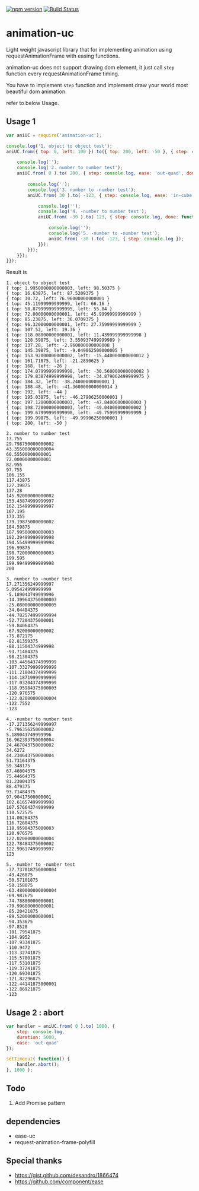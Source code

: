 [![npm version](https://img.shields.io/npm/v/animation-uc.svg?style=flat-square)](https://www.npmjs.com/package/animation-uc)
[![Build Status](https://travis-ci.org/b6pzeusbc54tvhw5jgpyw8pwz2x6gs/animation-uc.svg?branch=master)](https://travis-ci.org/b6pzeusbc54tvhw5jgpyw8pwz2x6gs/animation-uc)

# animation-uc
Light weight javascript library that for implementing animation using requestAnimationFrame with easing functions.

animation-uc does not support drawing dom element, it just call `step` function every requestAnimationFrame timing.

You have to implement `step` function and implement draw your world most beautiful dom animation. 

refer to below Usage.


## Usage 1

```javascript
var aniUC = require('animation-uc');

console.log('1. object to object test');
aniUC.from({ top: 0, left: 100 }).to({ top: 200, left: -50 }, { step: console.log, done: function() {

	console.log('');
	console.log('2. number to number test');
	aniUC.from( 0 ).to( 200, { step: console.log, ease: 'out-quad', done: function() {
	
		console.log('');
		console.log('3. number to -number test');
		aniUC.from( 30 ).to( -123, { step: console.log, ease: 'in-cube', done: function() {

			console.log('');
			console.log('4. -number to number test');
			aniUC.from( -30 ).to( 123, { step: console.log, done: function() {

				console.log('');
				console.log('5. -number to -number test');
				aniUC.from( -30 ).to( -123, { step: console.log });
			}});
		}});
	}});
}});
```

Result is
```
1. object to object test
{ top: 1.9950000000000003, left: 98.50375 }
{ top: 16.63875, left: 87.5209375 }
{ top: 30.72, left: 76.96000000000001 }
{ top: 45.11999999999999, left: 66.16 }
{ top: 58.879999999999995, left: 55.84 }
{ top: 72.00000000000001, left: 45.99999999999999 }
{ top: 85.23875, left: 36.0709375 }
{ top: 96.32000000000001, left: 27.75999999999999 }
{ top: 107.52, left: 19.36 }
{ top: 118.08000000000001, left: 11.439999999999998 }
{ top: 128.59875, left: 3.550937499999989 }
{ top: 137.28, left: -2.960000000000008 }
{ top: 145.39875, left: -9.049062500000005 }
{ top: 153.92000000000002, left: -15.440000000000012 }
{ top: 161.71875, left: -21.2890625 }
{ top: 168, left: -26 }
{ top: 174.07999999999998, left: -30.560000000000002 }
{ top: 179.83874999999998, left: -34.879062499999975 }
{ top: 184.32, left: -38.24000000000001 }
{ top: 188.48, left: -41.360000000000014 }
{ top: 192, left: -44 }
{ top: 195.03875, left: -46.27906250000001 }
{ top: 197.12000000000003, left: -47.84000000000003 }
{ top: 198.72000000000003, left: -49.04000000000002 }
{ top: 199.67999999999998, left: -49.75999999999999 }
{ top: 199.99875, left: -49.99906250000001 }
{ top: 200, left: -50 }

2. number to number test
13.755
29.798750000000002
43.355000000000004
60.55500000000001
72.00000000000001
82.955
97.755
106.155
117.43875
127.39875
137.28
145.92000000000002
153.43874999999997
162.15499999999997
167.195
173.355
179.19875000000002
184.59875
187.99500000000003
192.39499999999998
194.55499999999998
196.99875
198.72000000000003
199.595
199.99499999999998
200

3. number to -number test
17.271356249999997
5.095424999999999
-5.189043749999996
-14.399643750000003
-25.080000000000005
-34.04484375
-44.782574999999994
-52.77204375000001
-59.84064375
-67.92000000000002
-75.872175
-82.81359375
-88.11504374999998
-93.71484375
-98.21304375
-103.44564374999999
-107.33279999999999
-111.21804374999999
-114.18719999999999
-117.03204374999999
-118.95984375000003
-120.976575
-122.02080000000004
-122.7552
-123

4. -number to number test
-17.271356249999997
-5.796356250000002
5.189043749999996
16.962393750000004
24.467043750000002
34.6272
44.234643750000004
51.73164375
59.348175
67.46004375
75.44664375
81.23004375
88.479375
93.71484375
97.90417500000001
102.61657499999998
107.57664374999999
110.572575
114.00264375
116.72604375
118.95984375000003
120.976575
122.02080000000004
122.78484375000002
122.99617499999997
123

5. -number to -number test
-37.737018750000004
-43.426875
-50.57101875
-58.158075
-63.480000000000004
-69.987675
-74.78880000000001
-79.99680000000001
-85.20421875
-89.52000000000001
-94.353675
-97.8528
-101.79541875
-104.9952
-107.93341875
-110.9472
-113.32741875
-115.57801875
-117.53101875
-119.37241875
-120.69301875
-121.82296875
-122.44141875000001
-122.86921875
-123
```

## Usage 2 : abort

```javascript
var handler = aniUC.from( 0 ).to( 1000, { 
	step: console.log,
	duration: 5000,
	ease: 'out-quad'
});

setTimeout( function() {
	handler.abort();
}, 1000 );
```



## Todo
1. Add Promise pattern


## dependencies
- ease-uc
- request-animation-frame-polyfill

## Special thanks
- https://gist.github.com/desandro/1866474
- https://github.com/component/ease
